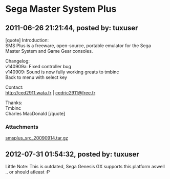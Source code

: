 # Sega Master System Plus

## 2011-06-26 21:21:44, posted by: tuxuser

[quote] Introduction:  
 SMS Plus is a freeware, open-source, portable emulator for the Sega Master System and Game Gear consoles.   
   
 Changelog:  
 v140909a: Fixed controller bug  
 v140909: Sound is now fully working greats to tmbinc   
 Back to menu with select key  
   
   
 Contact:  
 http://ced2911.wata.fr | cedric2911@free.fr  
   
 Thanks:  
 Tmbinc  
 Charles MacDonald [/quote]

### Attachments

[smsplus_src_20090914.tar.gz](smsplus_src_20090914.tar.gz)

## 2012-07-31 01:54:32, posted by: tuxuser

Little Note: This is outdated, Sega Genesis GX supports this platform aswell .. or should atleast :P